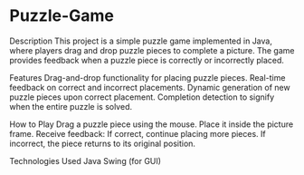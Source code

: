 # Puzzle-Game
Description
This project is a simple puzzle game implemented in Java, where players drag and drop puzzle pieces to complete a picture. The game provides feedback when a puzzle piece is correctly or incorrectly placed.

Features
Drag-and-drop functionality for placing puzzle pieces. Real-time feedback on correct and incorrect placements. Dynamic generation of new puzzle pieces upon correct placement. Completion detection to signify when the entire puzzle is solved.

How to Play 
Drag a puzzle piece using the mouse. 
Place it inside the picture frame. 
Receive feedback: If correct, continue placing more pieces. If incorrect, the piece returns to its original position.

Technologies Used Java Swing (for GUI)

